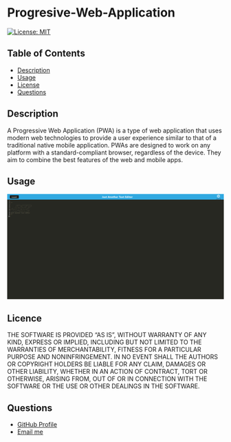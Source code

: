 # Progresive-Web-Application

[![License: MIT](https://img.shields.io/badge/License-MIT-yellow.svg)](https://opensource.org/licenses/MIT)

## Table of Contents

- [Description](#description)
- [Usage](#usage)
- [License](#license)
- [Questions](#questions)

## Description

A Progressive Web Application (PWA) is a type of web application that uses modern web technologies to provide a user experience similar to that of a traditional native mobile application. PWAs are designed to work on any platform with a standard-compliant browser, regardless of the device. They aim to combine the best features of the web and mobile apps.
## Usage

![Progresive-Web-Application](/client/src/images/presentation.png)


## Licence

THE SOFTWARE IS PROVIDED “AS IS”, WITHOUT WARRANTY OF ANY KIND, EXPRESS OR IMPLIED, INCLUDING BUT NOT LIMITED TO THE WARRANTIES OF MERCHANTABILITY, FITNESS FOR A PARTICULAR PURPOSE AND NONINFRINGEMENT. IN NO EVENT SHALL THE AUTHORS OR COPYRIGHT HOLDERS BE LIABLE FOR ANY CLAIM, DAMAGES OR OTHER LIABILITY, WHETHER IN AN ACTION OF CONTRACT, TORT OR OTHERWISE, ARISING FROM, OUT OF OR IN CONNECTION WITH THE SOFTWARE OR THE USE OR OTHER DEALINGS IN THE SOFTWARE.

## Questions

  <ul>
  <li> <a href="https://github.com/JulioBermudez">GitHub Profile</a></li>
  <li> <a href="mailto:julioph0n3@gmail.com">Email me</a></li>
  </ul>
